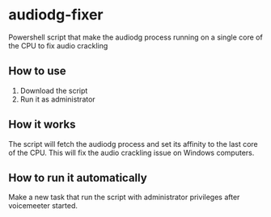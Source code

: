 # audiodg-fixer
Powershell script that make the audiodg process running on a single core of the CPU to fix audio crackling

## How to use

1. Download the script
2. Run it as administrator

## How it works

The script will fetch the audiodg process and set its affinity to the last core of the CPU. This will fix the audio crackling issue on Windows computers.

## How to run it automatically

Make a new task that run the script with administrator privileges after voicemeeter started.
